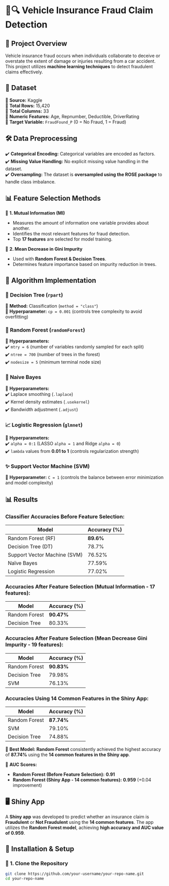 # 🚗🔍 Vehicle Insurance Fraud Claim  Detection

## 📌 Project Overview  
Vehicle insurance fraud occurs when individuals collaborate to deceive or overstate the extent of damage or injuries resulting from a car accident. This project utilizes **machine learning techniques** to detect fraudulent claims effectively.

## 📂 Dataset  
📌 **Source:** Kaggle  
📌 **Total Rows:** 15,420  
📌 **Total Columns:** 33  
📌 **Numeric Features:** Age, Repnumber, Deductible, DriverRating  
📌 **Target Variable:** `FraudFound_P` (0 = No Fraud, 1 = Fraud)  

## 🛠 Data Preprocessing  
✔️ **Categorical Encoding:** Categorical variables are encoded as factors.  
✔️ **Missing Value Handling:** No explicit missing value handling in the dataset.  
✔️ **Oversampling:** The dataset is **oversampled using the ROSE package** to handle class imbalance.

## 📊 Feature Selection Methods  

🔹 **1. Mutual Information (MI)**  
- Measures the amount of information one variable provides about another.  
- Identifies the most relevant features for fraud detection.  
- Top **17 features** are selected for model training.

🔹 **2. Mean Decrease in Gini Impurity**  
- Used with **Random Forest & Decision Trees**.  
- Determines feature importance based on impurity reduction in trees.  

## 🤖 Algorithm Implementation  

### 🌳 **Decision Tree (`rpart`)**  
📌 **Method:** Classification (`method = "class"`)  
📌 **Hyperparameter:** `cp = 0.001` (controls tree complexity to avoid overfitting)  

### 🌲 **Random Forest (`randomForest`)**  
📌 **Hyperparameters:**  
✔️ `mtry = 6` (number of variables randomly sampled for each split)  
✔️ `ntree = 700` (number of trees in the forest)  
✔️ `nodesize = 5` (minimum terminal node size)  

### 🧮 **Naive Bayes**  
📌 **Hyperparameters:**  
✔️ Laplace smoothing (`.laplace`)  
✔️ Kernel density estimates (`.usekernel`)  
✔️ Bandwidth adjustment (`.adjust`)  

### 📈 **Logistic Regression (`glmnet`)**  
📌 **Hyperparameters:**  
✔️ `alpha = 0:1` (LASSO `alpha = 1` and Ridge `alpha = 0`)  
✔️ `lambda` values from **0.01 to 1** (controls regularization strength)  

### ✨ **Support Vector Machine (SVM)**  
📌 **Hyperparameter:** `C = 1` (controls the balance between error minimization and model complexity) 

## 📊 Results  

### **Classifier Accuracies Before Feature Selection:**  
| Model              | Accuracy (%) |
|--------------------|-------------|
| Random Forest (RF) | **89.6%**    |
| Decision Tree (DT) | 78.7%        |
| Support Vector Machine (SVM) | 76.52%  |
| Naïve Bayes       | 77.59%       |
| Logistic Regression | 77.02%     |

### **Accuracies After Feature Selection (Mutual Information - 17 features):**  
| Model             | Accuracy (%) |
|-------------------|-------------|
| Random Forest    | **90.47%**    |
| Decision Tree    | 80.33%        |

### **Accuracies After Feature Selection (Mean Decrease Gini Impurity - 19 features):**  
| Model            | Accuracy (%) |
|------------------|-------------|
| Random Forest   | **90.83%**    |
| Decision Tree   | 79.98%        |
| SVM             | 76.13%        |

### **Accuracies Using 14 Common Features in the Shiny App:**  
| Model           | Accuracy (%) |
|----------------|-------------|
| Random Forest  | **87.74%**   |
| SVM           | 79.10%        |
| Decision Tree  | 74.88%        |

📌 **Best Model:** **Random Forest** consistently achieved the highest accuracy of **87.74%** using the **14 common features in the Shiny app**.  

📌 **AUC Scores:**  
- **Random Forest (Before Feature Selection):** **0.91**  
- **Random Forest (Shiny App - 14 common features):** **0.959** (+0.04 improvement)  

## 🖥️ Shiny App  
A **Shiny app** was developed to predict whether an insurance claim is **Fraudulent** or **Not Fraudulent** using the **14 common features**. The app utilizes the **Random Forest model**, achieving **high accuracy and AUC value of 0.959**.  


## 🚀 Installation & Setup  

### 🔹 **1. Clone the Repository**  
```sh
git clone https://github.com/your-username/your-repo-name.git
cd your-repo-name
﻿
